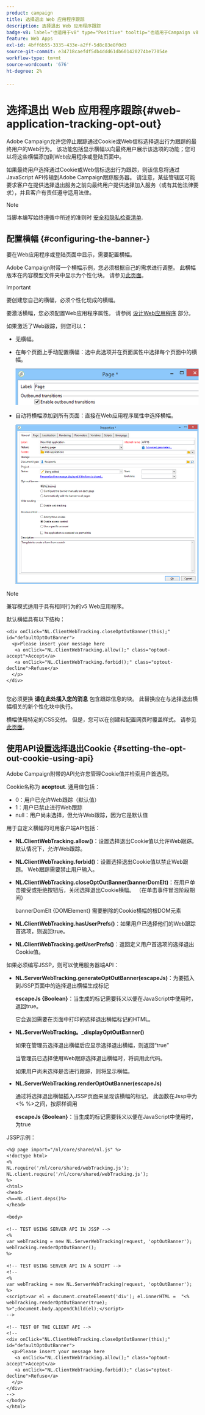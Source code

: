 ```yaml
---
product: campaign
title: 选择退出 Web 应用程序跟踪
description: 选择退出 Web 应用程序跟踪
badge-v8: label="也适用于v8" type="Positive" tooltip="也适用于Campaign v8"
feature: Web Apps
exl-id: 4bff6b55-3335-433e-a2ff-5d8c83e8f0d3
source-git-commit: e34718caefdf5db4ddd61db601420274be77054e
workflow-type: tm+mt
source-wordcount: '676'
ht-degree: 2%

---
```


# 选择退出 Web 应用程序跟踪{#web-application-tracking-opt-out}



Adobe Campaign允许您停止跟踪通过Cookie或Web信标选择退出行为跟踪的最终用户的Web行为。 该功能包括显示横幅以向最终用户展示该选项的功能；您可以将这些横幅添加到Web应用程序或登陆页面中。

如果最终用户选择通过Cookie或Web信标退出行为跟踪，则该信息将通过JavaScript API传输到Adobe Campaign跟踪服务器。 请注意，某些管辖区可能要求客户在提供选择退出服务之前向最终用户提供选择加入服务（或有其他法律要求），并且客户有责任遵守适用法律。

>[!NOTE]
>
>当脚本编写始终遵循中所述的准则时 [安全和隐私检查清单](https://helpx.adobe.com/campaign/kb/acc-security.html#dev).

## 配置横幅 {#configuring-the-banner-}

要在Web应用程序或登陆页面中显示，需要配置横幅。

Adobe Campaign附带一个横幅示例，您必须根据自己的需求进行调整。 此横幅版本在内容模型文件夹中显示为个性化块。 请参见[此页面](../../delivery/using/personalization-blocks.md)。

>[!IMPORTANT]
>
>要创建您自己的横幅，必须个性化现成的横幅。

要激活横幅，您必须配置Web应用程序属性。 请参阅 [设计Web应用程序](designing-a-web-application.md) 部分。

如果激活了Web跟踪，则您可以：

* 无横幅。
* 在每个页面上手动配置横幅：选中此选项并在页面属性中选择每个页面中的横幅。

  ![](assets/pageproperties.png)

* 自动将横幅添加到所有页面：直接在Web应用程序属性中选择横幅。

  ![](assets/optoutconfig.png)

>[!NOTE]
>
>兼容模式适用于具有相同行为的v5 Web应用程序。

默认横幅具有以下结构：

```
<div onClick="NL.ClientWebTracking.closeOptOutBanner(this);" id="defaultOptOutBanner">
  <p>Please insert your message here
   <a onClick="NL.ClientWebTracking.allow();" class="optout-accept">Accept</a>
   <a onClick="NL.ClientWebTracking.forbid();" class="optout-decline">Refuse</a>
  </p>
</div>
      
```

您必须更换 **请在此处插入您的消息** 包含跟踪信息的块。 此替换应在与选择退出横幅相关的新个性化块中执行。

横幅使用特定的CSS交付。 但是，您可以在创建和配置网页时覆盖样式。 请参见[此页面](content-editor-interface.md)。

## 使用API设置选择退出Cookie {#setting-the-opt-out-cookie-using-api}

Adobe Campaign附带的API允许您管理Cookie值并检索用户首选项。

Cookie名称为 **acoptout**. 通用值包括：

* 0：用户已允许Web跟踪（默认值）
* 1：用户已禁止进行Web跟踪
* null：用户尚未选择，但允许Web跟踪，因为它是默认值

用于自定义横幅的可用客户端API包括：

* **NL.ClientWebTracking.allow()**：设置选择退出Cookie值以允许Web跟踪。 默认情况下，允许Web跟踪。
* **NL.ClientWebTracking.forbid()**：设置选择退出Cookie值以禁止Web跟踪。 Web跟踪需要禁止用户输入。
* **NL.ClientWebTracking.closeOptOutBanner(bannerDomElt)**：在用户单击接受或拒绝按钮后，关闭选择退出Cookie横幅。 （在单击事件冒泡阶段期间）

  bannerDomElt {DOMElement} 需要删除的Cookie横幅的根DOM元素

* **NL.ClientWebTracking.hasUserPrefs()**：如果用户已选择他们的Web跟踪首选项，则返回true。
* **NL.ClientWebTracking.getUserPrefs()**：返回定义用户首选项的选择退出Cookie值。

如果必须编写JSSP，则可以使用服务器端API：

* **NL.ServerWebTracking.generateOptOutBanner(escapeJs)**：为要插入到JSSP页面中的选择退出横幅生成标记

  **escapeJs {Boolean}**：当生成的标记需要转义以便在JavaScript中使用时，返回true。

  它会返回需要在页面中打印的选择退出横幅标记的HTML。

* **NL.ServerWebTracking。_displayOptOutBanner()**

  如果在管理员选择退出横幅后应显示选择退出横幅，则返回“true”

  当管理员已选择使用Web跟踪选择退出横幅时，将调用此代码。

  如果用户尚未选择是否进行跟踪，则将显示横幅。

* **NL.ServerWebTracking.renderOptOutBanner(escapeJs)**

  通过将选择退出横幅插入JSSP页面来呈现该横幅的标记。 此函数在Jssp中为&lt;% %>之间，按原样调用

  **escapeJs {Boolean}**：当生成的标记需要转义以便在JavaScript中使用时，为true

JSSP示例：

```
<%@ page import="/nl/core/shared/nl.js" %>
<!doctype html>
<%
NL.require('/nl/core/shared/webTracking.js');
NL.client.require('/nl/core/shared/webTracking.js');
%>
<html>
<head>
<%==NL.client.deps()%>
</head>

<body>

<!-- TEST USING SERVER API IN JSSP -->
<% 
var webTracking = new NL.ServerWebTracking(request, 'optOutBanner');
webTracking.renderOptOutBanner();
%>

<!-- TEST USING SERVER API IN A SCRIPT -->
<!--
<% 
var webTracking = new NL.ServerWebTracking(request, 'optOutBanner');
%>
<script>var el = document.createElement('div'); el.innerHTML =  "<% webTracking.renderOptOutBanner(true); %>";document.body.appendChild(el);</script>
-->

<!-- TEST OF THE CLIENT API -->
<!--
<div onClick="NL.ClientWebTracking.closeOptOutBanner(this);" id="defaultOptOutBanner">
  <p>Please insert your message here
   <a onClick="NL.ClientWebTracking.allow();" class="optout-accept">Accept</a>
   <a onClick="NL.ClientWebTracking.forbid();" class="optout-decline">Refuse</a>
  </p>
</div>
-->
</body>
</html>
```
